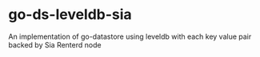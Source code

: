 # go-ds-leveldb-sia
An implementation of go-datastore using leveldb with each key value pair backed by Sia Renterd node
